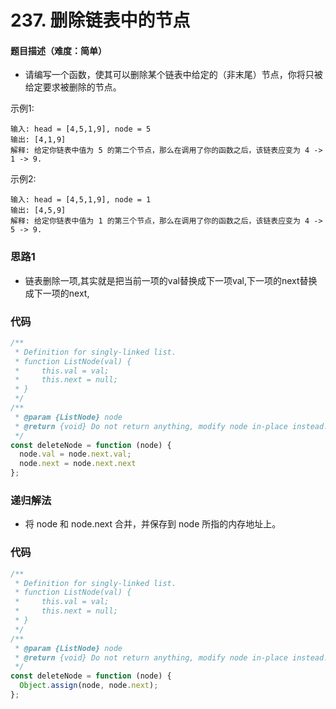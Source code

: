 <!--
 * @Author: your name
 * @Date: 2020-03-02 21:49:13
 * @LastEditTime: 2020-06-30 22:53:14
 * @LastEditors: Please set LastEditors
 * @Description: In User Settings Edit
 * @FilePath: /leetcode_fe/268_缺失数字.md
 -->
# 237. 删除链表中的节点

#### 题目描述（难度：简单）
+ 请编写一个函数，使其可以删除某个链表中给定的（非末尾）节点，你将只被给定要求被删除的节点。

示例1:
```
输入: head = [4,5,1,9], node = 5
输出: [4,1,9]
解释: 给定你链表中值为 5 的第二个节点，那么在调用了你的函数之后，该链表应变为 4 -> 1 -> 9.
```

示例2:
```
输入: head = [4,5,1,9], node = 1
输出: [4,5,9]
解释: 给定你链表中值为 1 的第三个节点，那么在调用了你的函数之后，该链表应变为 4 -> 5 -> 9.
```


### 思路1
+ 链表删除一项,其实就是把当前一项的val替换成下一项val,下一项的next替换成下一项的next,   

### 代码

```javascript
/**
 * Definition for singly-linked list.
 * function ListNode(val) {
 *     this.val = val;
 *     this.next = null;
 * }
 */
/**
 * @param {ListNode} node
 * @return {void} Do not return anything, modify node in-place instead.
 */
const deleteNode = function (node) {
  node.val = node.next.val;
  node.next = node.next.next
};
```




### 递归解法
+ 将 node 和 node.next 合并，并保存到 node 所指的内存地址上。

### 代码
```js
/**
 * Definition for singly-linked list.
 * function ListNode(val) {
 *     this.val = val;
 *     this.next = null;
 * }
 */
/**
 * @param {ListNode} node
 * @return {void} Do not return anything, modify node in-place instead.
 */
const deleteNode = function (node) {
  Object.assign(node, node.next);
};
```

